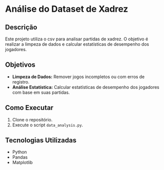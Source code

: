 # Análise do Dataset de Xadrez

## Descrição
Este projeto utiliza o csv para analisar partidas de xadrez. O objetivo é realizar a limpeza de dados e calcular estatísticas de desempenho dos jogadores.

## Objetivos
- **Limpeza de Dados:** Remover jogos incompletos ou com erros de registro.
- **Análise Estatística:** Calcular estatísticas de desempenho dos jogadores com base em suas partidas.

## Como Executar
1. Clone o repositório.
2. Execute o script `data_analysis.py`.

## Tecnologias Utilizadas
- Python
- Pandas
- Matplotlib
